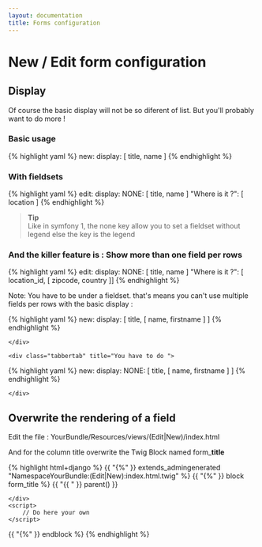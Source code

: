 ```yaml
---
layout: documentation
title: Forms configuration
---
```


# New / Edit form configuration 

## Display

Of course the basic display will not be so diferent of list. But you'll probably want to do more !

### Basic usage

{% highlight yaml %}
new:
  display: [ title, name ]
{% endhighlight %}

### With fieldsets

{% highlight yaml %}
edit:
  display: 
    NONE: [ title, name ]
    "Where is it ?": [ location ]
{% endhighlight %}

>**Tip**<br />Like in symfony 1, the none key allow you to set a fieldset without legend else the key is the legend

### And the killer feature is : Show more than one field per rows

{% highlight yaml %}
edit:
  display: 
    NONE: [ title, name ]
    "Where is it ?": [ location_id, [ zipcode, country ]]
{% endhighlight %}

Note: You have to be under a fieldset. that's means you can't use multiple fields per rows with the basic display :

<div class="tabber">
    <div class="tabbertab" title="You can't do">
    
{% highlight yaml %}
new:
  display: [ title, [ name, firstname ] ]
{% endhighlight %}

    </div>
    
    <div class="tabbertab" title="You have to do ">
    
{% highlight yaml %}
new:
  display: 
    NONE: [ title, [ name, firstname ] ]
{% endhighlight %}

    </div>
</div>

## Overwrite the rendering of a field

Edit the file : YourBundle/Resources/views/(Edit|New)/index.html

And for the column title overwrite the Twig Block named form_**title**

{% highlight html+django %}
{{ "{%" }} extends_admingenerated "NamespaceYourBundle:(Edit|New):index.html.twig" %}
{{ "{%" }} block form_title %}
    {{ "{{ " }} parent() }}
    <div id="preview_title">
    
    </div>
    <script>
        // Do here your own
    </script>
{{ "{%" }} endblock %}
{% endhighlight %}

